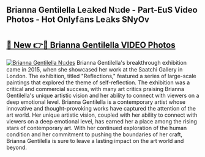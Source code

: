 ## Brianna Gentilella Le𝚊ked N𝚞de - Part-EuS Video Photos - Hot Onlyf𝚊ns Le𝚊ks SNyOv

# <h2><a href="http://ac36321.deff.icu/?id=Brianna+Gentilella">🔗 New 👉🔴 Brianna Gentilella VIDEO Photos</a></h2>

[![Brianna Gentilella N𝚞des](https://i.imgur.com/rIISA9y.gif)](http://ac36321.deff.icu/?id=Brianna+Gentilella)
Brianna Gentilella's breakthrough exhibition came in 2015, when she showcased her work at the Saatchi Gallery in London. The exhibition, titled "Reflections," featured a series of large-scale paintings that explored the theme of self-reflection. The exhibition was a critical and commercial success, with many art critics praising Brianna Gentilella's unique artistic vision and her ability to connect with viewers on a deep emotional level. Brianna Gentilella is a contemporary artist whose innovative and thought-provoking works have captured the attention of the art world. Her unique artistic vision, coupled with her ability to connect with viewers on a deep emotional level, has earned her a place among the rising stars of contemporary art. With her continued exploration of the human condition and her commitment to pushing the boundaries of her craft, Brianna Gentilella is sure to leave a lasting impact on the art world and beyond.
